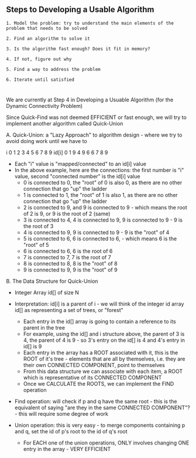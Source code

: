 <!-- Quick-Union Algorithm --> 

## Steps to Developing a Usable Algorithm 
    1. Model the problem: try to understand the main elements of the problem that needs to be solved 

    2. Find an algorithm to solve it 

    3. Is the algorithm fast enough? Does it fit in memory?

    4. If not, figure out why

    5. Find a way to address the problem 

    6. Iterate until satisfied 
    
# ###############################################

We are currently at Step 4 in Developing a Usuable Algorithm (for the Dynamic Connectivity Problem)

Since Quick-Find was not deemed EFFICIENT or fast enough, we will try to implement another algorithm called Quick-Union

A. Quick-Union: a "Lazy Approach" to algorithm design - where we try to avoid doing work until we have to 
  
  i   0 1 2 3 4 5 6 7 8 9 
id[i] 0 1 9 4 9 6 6 7 8 9 

- Each "i" value is "mapped/connected" to an id[i] value 
- In the above example, here are the connections: the first number is "i" value, second "connected number" is the id[i] value
  - 0 is connected to 0, the "root" of 0 is also 0, as there are no other connection that go "up" the ladder 
  - 1 is connected to 1, the "root" of 1 is also 1, as there are no other connection that go "up" the ladder
  - 2 is connected to 9, and 9 is connected to 9 - which means the root of 2 is 9, or 9 is the root of 2 (same)
  - 3 is connected to 4, 4 is connected to 9, 9 is connected to 9 - 9 is the root of 3 
  - 4 is connected to 9, 9 is connected to 9 - 9 is the "root" of 4
  - 5 is connected to 6, 6 is connected to 6, - which means 6 is the "root" of 5 
  - 6 is connected to 6, 6 is the root of 6 
  - 7 is connected to 7, 7 is the root of 7
  - 8 is connected to 8, 8 is the "root" of 8
  - 9 is connected to 9, 9 is the "root" of 9 
  
B. The Data Structure for Quick-Union
  - Integer Array id[] of size N
  - Interpretation: id[i] is a parent of i - we will think of the integer id array id[] as representing a set of trees, or "forest"
  
    - Each entry in the id[] array is going to contain a reference to its parent in the tree 
    - For example, using the id[] and i structure above, the parent of 3 is 4, the parent of 4 is 9 - so 3's entry on the id[] is 4 and 4's entry in id[] is 9
    - Each entry in the array has a ROOT associated with it, this is the ROOT of it's tree - elements that are all by themselves, i.e. they are their own CONNECTED COMPONENT, point to themselves 
    - From this data structure we can associate with each item, a ROOT which is representative of its CONNECTED COMPONENT 
    - Once we CALCULATE the ROOTS, we can implement the FIND operation
    
  - Find operation: will check if p and q have the same root - this is the equivalent of saying "are they in the same CONNECTED COMPONENT"? - this will require some degree of work 
  
  - Union operation: this is very easy - to merge components containing p and q, set the id of p's root to the id of q's root 
    - For EACH one of the union operations, ONLY involves changing ONE entry in the array - VERY EFFICIENT 
  
  
  
  
  
  
  
  
  
  
  
  
  
  
  
  
  
  
  
  
  
  
  
  
  
  
  
  
  
  
  
  